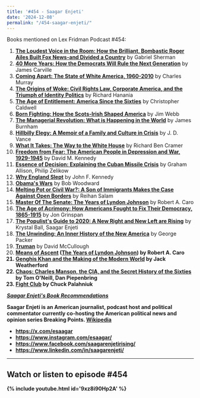 ```yaml
---
title: '#454 - Saagar Enjeti'
date: '2024-12-08'
permalink: "/454-saagar-enjeti/"
---
```


Books mentioned on Lex Fridman Podcast #454:

1. <b><a href="https://amzn.to/4iWhzhb" target="_blank" rel="sponsored noopener noreferrer">The Loudest Voice in the Room: How the Brilliant, Bombastic Roger Ailes Built Fox News-and Divided a Country</a></b> by Gabriel Sherman
2. <b><a href="https://amzn.to/4fIGD8C" target="_blank" rel="sponsored noopener noreferrer">40 More Years: How the Democrats Will Rule the Next Generation</a></b> by James Carville
3. <b><a href="https://amzn.to/3W2DV6P" target="_blank" rel="sponsored noopener noreferrer">Coming Apart: The State of White America, 1960-2010</a></b> by Charles Murray
4. <b><a href="https://amzn.to/40cFfq9" target="_blank" rel="sponsored noopener noreferrer">The Origins of Woke: Civil Rights Law, Corporate America, and the Triumph of Identity Politics</a></b> by Richard Hanania
5. <b><a href="https://amzn.to/3DEKypw" target="_blank" rel="sponsored noopener noreferrer">The Age of Entitlement: America Since the Sixties</a></b> by Christopher Caldwell
6. <b><a href="https://amzn.to/3ZXhJMI" target="_blank" rel="sponsored noopener noreferrer">Born Fighting: How the Scots-Irish Shaped America</a></b> by Jim Webb
7. <b><a href="https://amzn.to/4gYlisU" target="_blank" rel="sponsored noopener noreferrer">The Managerial Revolution: What is Happening in the World</a></b> by James Burnham
8. <b><a href="https://amzn.to/400FT8L" target="_blank" rel="sponsored noopener noreferrer">Hillbilly Elegy: A Memoir of a Family and Culture in Crisis</a></b> by J. D. Vance
9. <b><a href="https://amzn.to/40ij1D2" target="_blank" rel="sponsored noopener noreferrer">What It Takes: The Way to the White House</a></b> by Richard Ben Cramer
10. <b><a href="https://amzn.to/4gWJxHU" target="_blank" rel="sponsored noopener noreferrer">Freedom from Fear: The American People in Depression and War, 1929-1945</a></b> by David M. Kennedy
11. <b><a href="https://amzn.to/4j2QBof" target="_blank" rel="sponsored noopener noreferrer">Essence of Decision: Explaining the Cuban Missile Crisis</a></b> by Graham Allison, Philip Zelikow
12. <b><a href="https://amzn.to/4fBMc8B" target="_blank" rel="sponsored noopener noreferrer">Why England Slept</a></b> by John F. Kennedy
13. <b><a href="https://amzn.to/4iYtsDe" target="_blank" rel="sponsored noopener noreferrer">Obama's Wars</a></b> by Bob Woodward
14. <b><a href="https://amzn.to/4iYtwms" target="_blank" rel="sponsored noopener noreferrer">Melting Pot or Civil War?: A Son of Immigrants Makes the Case Against Open Borders</a></b> by Reihan Salam
15. <b><a href="https://amzn.to/4fGtSeJ" target="_blank" rel="sponsored noopener noreferrer">Master Of The Senate: The Years of Lyndon Johnson</a></b> by Robert A. Caro
16. <b><a href="https://amzn.to/40fsKtT" target="_blank" rel="sponsored noopener noreferrer">The Age of Acrimony: How Americans Fought to Fix Their Democracy, 1865-1915</a></b> by Jon Grinspan
17. <b><a href="https://amzn.to/3W3Bz7D" target="_blank" rel="sponsored noopener noreferrer">The Populist's Guide to 2020: A New Right and New Left are Rising</a></b> by Krystal Ball, Saagar Enjeti
18. <b><a href="https://amzn.to/4j08Bzj" target="_blank" rel="sponsored noopener noreferrer">The Unwinding: An Inner History of the New America</a></b> by George Packer
19. <b><a href="https://amzn.to/4a0xbMq" target="_blank" rel="sponsored noopener noreferrer">Truman</a></b> by David McCullough
20. <b><a href="https://amzn.to/4gHoE3J" target="_blank" rel="sponsored noopener noreferrer">Means of Ascent</a> (<b><a href="https://amzn.to/4fRavj4" target="_blank" rel="sponsored noopener noreferrer">The Years of Lyndon Johnson</a>) by Robert A. Caro
21. <b><a href="https://amzn.to/3C5DD8j" target="_blank" rel="sponsored noopener noreferrer">Genghis Khan and the Making of the Modern World</a></b> by Jack Weatherford
22. <b><a href="https://amzn.to/407dCxk" target="_blank" rel="sponsored noopener noreferrer">Chaos: Charles Manson, the CIA, and the Secret History of the Sixties</a></b> by Tom O'Neill, Dan Piepenbring
23. <b><a href="https://amzn.to/4gXvgug" target="_blank" rel="sponsored noopener noreferrer">Fight Club</a></b> by Chuck Palahniuk

***<b><a href="https://lexfridman.com/saagar-books" target="_blank">Saagar Enjeti's Book Recommendations</a></b>***

<!--more-->

Saagar Enjeti is an American journalist, podcast host and political commentator currently co-hosting the American political news and opinion series Breaking Points. <a href="https://en.wikipedia.org/wiki/Saagar_Enjeti" target="_blank">Wikipedia</a>

- <a href="https://x.com/esaagar" target="_blank">https://x.com/esaagar</a>
- <a href="https://www.instagram.com/esaagar/" target="_blank">https://www.instagram.com/esaagar/</a>
- <a href="https://www.facebook.com/saagarenjetirising/" target="_blank">https://www.facebook.com/saagarenjetirising/</a>
- <a href="https://www.linkedin.com/in/saagarenjeti/" target="_blank">https://www.linkedin.com/in/saagarenjeti/</a>

- - - - - -

## Watch or listen to episode #454

{% include youtube.html id='9xz8i90Hp2A' %}